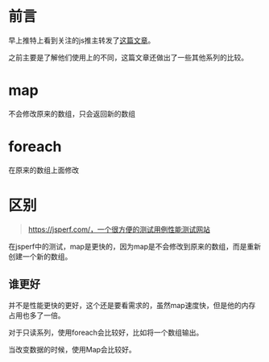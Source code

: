 # 前言

早上推特上看到关注的js推主转发了[这篇文章](https://codeburst.io/javascript-map-vs-foreach-f38111822c0f)。

之前主要是了解他们使用上的不同，这篇文章还做出了一些其他系列的比较。

# map

不会修改原来的数组，只会返回新的数组

# foreach

在原来的数组上面修改

# 区别

> https://jsperf.com/，一个很方便的测试用例性能测试网站

在jsperf中的测试，map是更快的，因为map是不会修改到原来的数组，而是重新创建一个新的数组。

## 谁更好

并不是性能更快的更好，这个还是要看需求的，虽然map速度快，但是他的内存占用也多了一倍。

对于只读系列，使用foreach会比较好，比如将一个数组输出。

当改变数据的时候，使用Map会比较好。



